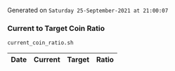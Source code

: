Generated on `Saturday 25-September-2021 at 21:00:07`

### Current to Target Coin Ratio
`current_coin_ratio.sh`

Date|Current|Target|Ratio
---|---|---|---
